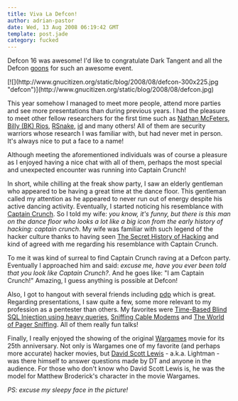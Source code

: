 ```yaml
---
title: Viva La Defcon!
author: adrian-pastor
date: Wed, 13 Aug 2008 06:19:42 GMT
template: post.jade
category: fucked
---
```


Defcon 16 was awesome! I'd like to congratulate Dark Tangent and all the Defcon [goons](https://www.defcon.org/html/links/dc-goons.html) for such an awesome event.

<div class="screen">[![](http://www.gnucitizen.org/static/blog/2008/08/defcon-300x225.jpg "defcon")](http://www.gnucitizen.org/static/blog/2008/08/defcon.jpg)</div>

This year somehow I managed to meet more people, attend more parties and see more presentations than during previous years. I had the pleasure to meet other fellow researchers for the first time such as [Nathan McFeters](http://natemcfeters.blogspot.com/), [Billy (BK) Rios](http://xs-sniper.com/), [RSnake](http://ha.ckers.org/), [id](http://www.fthe.net/) and many others! All of them are security warriors whose research I was familiar with, but had never met in person. It's always nice to put a face to a name!

Although meeting the aforementioned individuals was of course a pleasure as I enjoyed having a nice chat with all of them, perhaps the most special and unexpected encounter was running into Captain Crunch!

In short, while chilling at the freak show party, I saw an elderly gentleman who appeared to be having a great time at the dance floor. This gentleman called my attention as he appeared to never run out of energy despite his active dancing activity. Eventually, I started noticing his resemblance with [Captain Crunch](http://www.webcrunchers.com/crunch/origins.html). So I told my wife: _you know, it's funny, but there is this man on the dance floor who looks a lot like a big icon from the early history of hacking: <em>captain crunch_</em>. My wife was familiar with such legend of the hacker culture thanks to having seen [The Secret History of Hacking](http://www.moviesfoundonline.com/secret_history_of_hacking.php) and kind of agreed with me regarding his resemblance with Captain Crunch.

To me it was kind of surreal to find Captain Crunch raving at a Defcon party. Eventually I approached him and said: _excuse me, have you ever been told that you look like Captain Crunch?_. And he goes like: "I am Captain Crunch!" Amazing, I guess anything is possible at Defcon!

Also, I got to hangout with several friends including [pdp](http://www.gnucitizen.org/author/pdp/) which is great. Regarding presentations, I saw quite a few, some more relevant to my profession as a pentester than others. My favorites were [Time-Based Blind SQL Injection using heavy queries](https://www.defcon.org/html/defcon-16/dc-16-speakers.html#Alonso), [Sniffing Cable Modems](http://www.defcon.org/html/defcon-16/dc-16-speakers.html#Martin) and [The World of Pager Sniffing](http://www.defcon.org/html/defcon-16/dc-16-speakers.html#Nycmike). All of them really fun talks!

Finally, I really enjoyed the showing of the original [Wargames](http://en.wikipedia.org/wiki/WarGames) movie for its 25th anniversary. Not only is Wargames one of my favorite (and perhaps more accurate) hacker movies, but [David Scott Lewis](http://blog.zerodaydefense.net/) - a.k.a. Lightman - was there himself to answer questions made by DT and anyone in the audience. For those who don't know who David Scott Lewis is, he was the model for Matthew Broderick's character in the movie Wargames.

_PS: excuse my sleepy face in the picture!_
